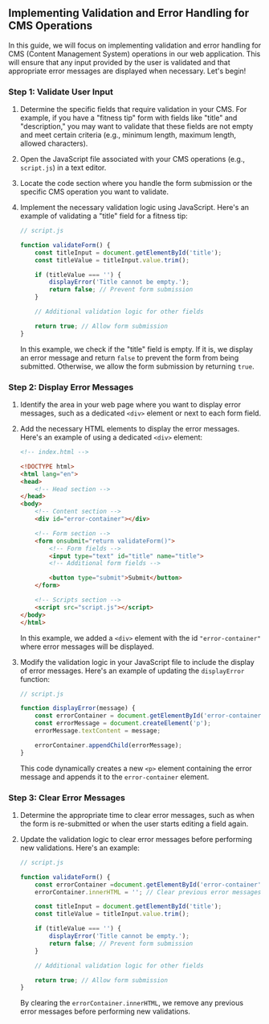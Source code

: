## Implementing Validation and Error Handling for CMS Operations

In this guide, we will focus on implementing validation and error handling for CMS (Content Management System) operations in our web application. This will ensure that any input provided by the user is validated and that appropriate error messages are displayed when necessary. Let's begin!

### Step 1: Validate User Input

1. Determine the specific fields that require validation in your CMS. For example, if you have a "fitness tip" form with fields like "title" and "description," you may want to validate that these fields are not empty and meet certain criteria (e.g., minimum length, maximum length, allowed characters).

2. Open the JavaScript file associated with your CMS operations (e.g., `script.js`) in a text editor.

3. Locate the code section where you handle the form submission or the specific CMS operation you want to validate.

4. Implement the necessary validation logic using JavaScript. Here's an example of validating a "title" field for a fitness tip:

   ```javascript
   // script.js

   function validateForm() {
       const titleInput = document.getElementById('title');
       const titleValue = titleInput.value.trim();

       if (titleValue === '') {
           displayError('Title cannot be empty.');
           return false; // Prevent form submission
       }

       // Additional validation logic for other fields

       return true; // Allow form submission
   }
   ```

   In this example, we check if the "title" field is empty. If it is, we display an error message and return `false` to prevent the form from being submitted. Otherwise, we allow the form submission by returning `true`.

### Step 2: Display Error Messages

1. Identify the area in your web page where you want to display error messages, such as a dedicated `<div>` element or next to each form field.

2. Add the necessary HTML elements to display the error messages. Here's an example of using a dedicated `<div>` element:

   ```html
   <!-- index.html -->

   <!DOCTYPE html>
   <html lang="en">
   <head>
       <!-- Head section -->
   </head>
   <body>
       <!-- Content section -->
       <div id="error-container"></div>

       <!-- Form section -->
       <form onsubmit="return validateForm()">
           <!-- Form fields -->
           <input type="text" id="title" name="title">
           <!-- Additional form fields -->

           <button type="submit">Submit</button>
       </form>

       <!-- Scripts section -->
       <script src="script.js"></script>
   </body>
   </html>
   ```

   In this example, we added a `<div>` element with the id `"error-container"` where error messages will be displayed.

3. Modify the validation logic in your JavaScript file to include the display of error messages. Here's an example of updating the `displayError` function:

   ```javascript
   // script.js

   function displayError(message) {
       const errorContainer = document.getElementById('error-container');
       const errorMessage = document.createElement('p');
       errorMessage.textContent = message;

       errorContainer.appendChild(errorMessage);
   }
   ```

   This code dynamically creates a new `<p>` element containing the error message and appends it to the `error-container` element.

### Step 3: Clear Error Messages

1. Determine the appropriate time to clear error messages, such as when the form is re-submitted or when the user starts editing a field again.

2. Update the validation logic to clear error messages before performing new validations. Here's an example:

   ```javascript
   // script.js

   function validateForm() {
       const errorContainer =document.getElementById('error-container');
       errorContainer.innerHTML = ''; // Clear previous error messages

       const titleInput = document.getElementById('title');
       const titleValue = titleInput.value.trim();

       if (titleValue === '') {
           displayError('Title cannot be empty.');
           return false; // Prevent form submission
       }

       // Additional validation logic for other fields

       return true; // Allow form submission
   }
   ```

   By clearing the `errorContainer.innerHTML`, we remove any previous error messages before performing new validations.
